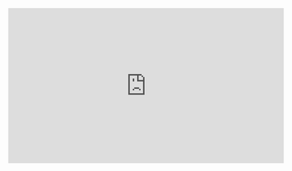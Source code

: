 <iframe width="560" height="315" src="https://www.youtube.com/embed/4wz3wpCFC8w" title="YouTube video player" frameborder="0" allow="accelerometer; autoplay; clipboard-write; encrypted-media; gyroscope; picture-in-picture" allowfullscreen></iframe>